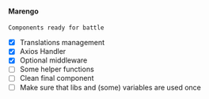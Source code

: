 #### Marengo
`Components ready for battle`

- [x] Translations management
- [x] Axios Handler
- [x] Optional middleware
- [ ] Some helper functions
- [ ] Clean final component
- [ ] Make sure that libs and (some) variables are used once